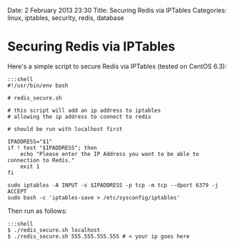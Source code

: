 Date: 2 February 2013 23:30
Title: Securing Redis via IPTables
Categories: linux, iptables, security, redis, database


# Securing Redis via IPTables

Here's a simple script to secure Redis via IPTables (tested on CentOS 6.3):

    :::shell
    #!/usr/bin/env bash

    # redis_secure.sh

    # this script will add an ip address to iptables
    # allowing the ip address to connect to redis

    # should be run with localhost first

    IPADDRESS="$1"
    if ! test "$IPADDRESS"; then
        echo "Please enter the IP Address you want to be able to connection to Redis."
        exit 1
    fi

    sudo iptables -A INPUT -s $IPADDRESS -p tcp -m tcp --dport 6379 -j ACCEPT
    sudo bash -c 'iptables-save > /etc/sysconfig/iptables'

Then run as follows:

    :::shell
    $ ./redis_secure.sh localhost
    $ ./redis_secure.sh 555.555.555.555 # < your ip goes here
